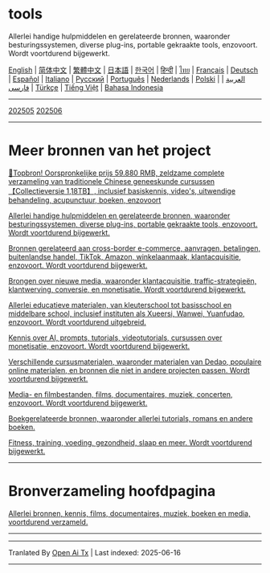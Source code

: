# tools
Allerlei handige hulpmiddelen en gerelateerde bronnen, waaronder besturingssystemen, diverse plug-ins, portable gekraakte tools, enzovoort. Wordt voortdurend bijgewerkt.

[English](https://openaitx.github.io/view.html?user=mswnlz&project=tools&lang=en) | [简体中文](https://openaitx.github.io/view.html?user=mswnlz&project=tools&lang=zh-CN) | [繁體中文](https://openaitx.github.io/view.html?user=mswnlz&project=tools&lang=zh-TW) | [日本語](https://openaitx.github.io/view.html?user=mswnlz&project=tools&lang=ja) | [한국어](https://openaitx.github.io/view.html?user=mswnlz&project=tools&lang=ko) | [हिन्दी](https://openaitx.github.io/view.html?user=mswnlz&project=tools&lang=hi) | [ไทย](https://openaitx.github.io/view.html?user=mswnlz&project=tools&lang=th) | [Français](https://openaitx.github.io/view.html?user=mswnlz&project=tools&lang=fr) | [Deutsch](https://openaitx.github.io/view.html?user=mswnlz&project=tools&lang=de) | [Español](https://openaitx.github.io/view.html?user=mswnlz&project=tools&lang=es) | [Italiano](https://openaitx.github.io/view.html?user=mswnlz&project=tools&lang=it) | [Русский](https://openaitx.github.io/view.html?user=mswnlz&project=tools&lang=ru) | [Português](https://openaitx.github.io/view.html?user=mswnlz&project=tools&lang=pt) | [Nederlands](https://openaitx.github.io/view.html?user=mswnlz&project=tools&lang=nl) | [Polski](https://openaitx.github.io/view.html?user=mswnlz&project=tools&lang=pl) | [العربية](https://openaitx.github.io/view.html?user=mswnlz&project=tools&lang=ar) | [فارسی](https://openaitx.github.io/view.html?user=mswnlz&project=tools&lang=fa) | [Türkçe](https://openaitx.github.io/view.html?user=mswnlz&project=tools&lang=tr) | [Tiếng Việt](https://openaitx.github.io/view.html?user=mswnlz&project=tools&lang=vi) | [Bahasa Indonesia](https://openaitx.github.io/view.html?user=mswnlz&project=tools&lang=id)



---------------
[202505](https://raw.githubusercontent.com/mswnlz/tools/main/202505.md)
[202506](https://raw.githubusercontent.com/mswnlz/tools/main/202506.md)



---------------
# Meer bronnen van het project

[🎁Topbron! Oorspronkelijke prijs 59.880 RMB, zeldzame complete verzameling van traditionele Chinese geneeskunde cursussen【Collectieversie 1,18TB】, inclusief basiskennis, video's, uitwendige behandeling, acupunctuur, boeken, enzovoort](https://github.com/mswnlz/chinese-traditional)

[Allerlei handige hulpmiddelen en gerelateerde bronnen, waaronder besturingssystemen, diverse plug-ins, portable gekraakte tools, enzovoort. Wordt voortdurend bijgewerkt.](https://github.com/mswnlz/tools)

[Bronnen gerelateerd aan cross-border e-commerce, aanvragen, betalingen, buitenlandse handel, TikTok, Amazon, winkelaanmaak, klantacquisitie, enzovoort. Wordt voortdurend bijgewerkt.](https://github.com/mswnlz/cross-border)

[Brongen over nieuwe media, waaronder klantacquisitie, traffic-strategieën, klantwerving, conversie, en monetisatie. Wordt voortdurend bijgewerkt.](https://github.com/mswnlz/self-media)

[ Allerlei educatieve materialen, van kleuterschool tot basisschool en middelbare school, inclusief instituten als Xueersi, Wanwei, Yuanfudao, enzovoort. Wordt voortdurend uitgebreid.](https://github.com/mswnlz/edu-knowlege)

[Kennis over AI, prompts, tutorials, videotutorials, cursussen over monetisatie, enzovoort. Wordt voortdurend bijgewerkt.](https://github.com/mswnlz/AIknowledge)

[Verschillende cursusmaterialen, waaronder materialen van Dedao, populaire online materialen, en bronnen die niet in andere projecten passen. Wordt voortdurend bijgewerkt.](https://github.com/mswnlz/curriculum)

[Media- en filmbestanden, films, documentaires, muziek, concerten, enzovoort. Wordt voortdurend bijgewerkt.](https://github.com/mswnlz/movies)

[Boekgerelateerde bronnen, waaronder allerlei tutorials, romans en andere boeken.](https://github.com/mswnlz/book)


[Fitness, training, voeding, gezondheid, slaap en meer. Wordt voortdurend bijgewerkt.](https://github.com/mswnlz/healthy)


---------------

# Bronverzameling hoofdpagina
[Allerlei bronnen, kennis, films, documentaires, muziek, boeken en media, voortdurend verzameld.](https://github.com/mswnlz)

---------------

---

Tranlated By [Open Ai Tx](https://github.com/OpenAiTx/OpenAiTx) | Last indexed: 2025-06-16

---